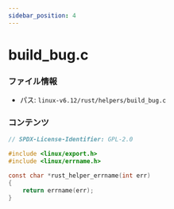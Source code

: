 ```yaml
---
sidebar_position: 4
---
```

# build_bug.c

### ファイル情報

- パス: `linux-v6.12/rust/helpers/build_bug.c`

### コンテンツ

```c
// SPDX-License-Identifier: GPL-2.0

#include <linux/export.h>
#include <linux/errname.h>

const char *rust_helper_errname(int err)
{
	return errname(err);
}

```
